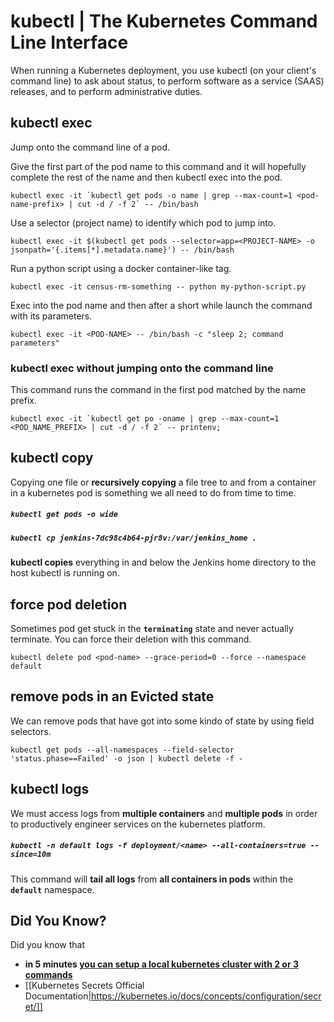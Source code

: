 
# kubectl | The Kubernetes Command Line Interface

When running a Kubernetes deployment, you use kubectl (on your client's command line) to ask about status, to perform software as a service (SAAS) releases, and to perform administrative duties.

## kubectl exec

Jump onto the command line of a pod.

Give the first part of the pod name to this command and it will hopefully complete the rest of the name and then kubectl exec into the pod.

```
kubectl exec -it `kubectl get pods -o name | grep --max-count=1 <pod-name-prefix> | cut -d / -f 2` -- /bin/bash
```

Use a selector (project name) to identify which pod to jump into.

```
kubectl exec -it $(kubectl get pods --selector=app=<PROJECT-NAME> -o jsonpath='{.items[*].metadata.name}') -- /bin/bash
```

Run a python script using a docker container-like tag.

```
kubectl exec -it census-rm-something -- python my-python-script.py
```

Exec into the pod name and then after a short while launch the command with its parameters.

```
kubectl exec -it <POD-NAME> -- /bin/bash -c "sleep 2; command parameters"
```


### kubectl exec without jumping onto the command line

This command runs the command in the first pod matched by the name prefix.

```
kubectl exec -it `kubectl get po -oname | grep --max-count=1 <POD_NAME_PREFIX> | cut -d / -f 2` -- printenv;
```



## kubectl copy

Copying one file or **recursively copying** a file tree to and from a container in a kubernetes pod is something we all need to do from time to time.

##### `kubectl get pods -o wide`
##### `kubectl cp jenkins-7dc98c4b64-pjr8v:/var/jenkins_home .`

**kubectl copies** everything in and below the Jenkins home directory to the host kubectl is running on.


## force pod deletion

Sometimes pod get stuck in the **`terminating`** state and never actually terminate. You can force their deletion with this command.

```
kubectl delete pod <pod-name> --grace-period=0 --force --namespace default
```

## remove pods in an Evicted state

We can remove pods that have got into some kindo of state by using field selectors.

```
kubectl get pods --all-namespaces --field-selector 'status.phase==Failed' -o json | kubectl delete -f -
```


## kubectl logs

We must access logs from **multiple containers** and **multiple pods** in order to productively engineer services on the kubernetes platform.


##### `kubectl -n default logs -f deployment/<name> --all-containers=true --since=10m`

This command will **tail all logs** from **all containers in pods** within the **`default`** namespace.



## Did You Know?

Did you know that

- **in 5 minutes [you can setup a local kubernetes cluster with 2 or 3 commands](microk8s-install)**
- [[Kubernetes Secrets Official Documentation|https://kubernetes.io/docs/concepts/configuration/secret/]]
